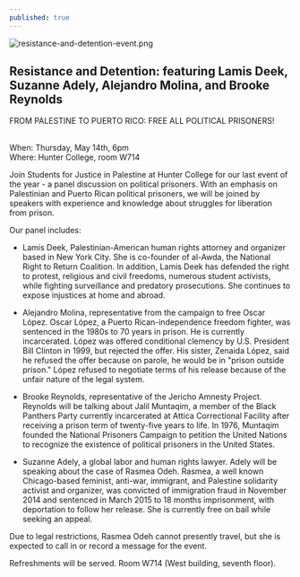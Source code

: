 ```yaml
---
published: true
---
```


![resistance-and-detention-event.png]({{site.baseurl}}/assets/img/resistance-and-detention-event.png)

## Resistance and Detention: featuring Lamis Deek, Suzanne Adely, Alejandro Molina, and Brooke Reynolds

FROM PALESTINE TO PUERTO RICO: FREE ALL POLITICAL PRISONERS!

<br>When: Thursday, May 14th, 6pm
<br>Where: Hunter College, room W714


Join Students for Justice in Palestine at Hunter College for our last event of the year - a panel discussion on political prisoners. With an emphasis on Palestinian and Puerto Rican political prisoners, we will be joined by speakers with experience and knowledge about struggles for liberation from prison.

Our panel includes:

- Lamis Deek, Palestinian-American human rights attorney and organizer based in New York City. She is co-founder of al-Awda, the National Right to Return Coalition. In addition, Lamis Deek has defended the right to protest, religious and civil freedoms, numerous student activists, while fighting surveillance and predatory prosecutions. She continues to expose injustices at home and abroad.

- Alejandro Molina, representative from the campaign to free Oscar López. Oscar López, a Puerto Rican-independence freedom fighter, was sentenced in the 1980s to 70 years in prison. He is currently incarcerated. López was offered conditional clemency by U.S. President Bill Clinton in 1999, but rejected the offer. His sister, Zenaida López, said he refused the offer because on parole, he would be in "prison outside prison." López refused to negotiate terms of his release because of the unfair nature of the legal system.

- Brooke Reynolds, representative of the Jericho Amnesty Project. Reynolds will be talking about Jalil Muntaqim, a member of the Black Panthers Party currently incarcerated at Attica Correctional Facility after receiving a prison term of twenty-five years to life. In 1976, Muntaqim founded the National Prisoners Campaign to petition the United Nations to recognize the existence of political prisoners in the United States. 

- Suzanne Adely, a global labor and human rights lawyer. Adely will be speaking about the case of Rasmea Odeh. Rasmea, a well known Chicago-based feminist, anti-war, immigrant, and Palestine solidarity activist and organizer, was convicted of immigration fraud in November 2014 and sentenced in March 2015 to 18 months imprisonment, with deportation to follow her release. She is currently free on bail while seeking an appeal. 

Due to legal restrictions, Rasmea Odeh cannot presently travel, but she is expected to call in or record a message for the event.

Refreshments will be served. Room W714 (West building, seventh floor).